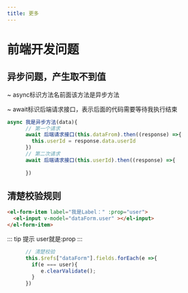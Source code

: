 ```yaml
---
title: 更多
---
```


# 前端开发问题

## 异步问题，产生取不到值
~ async标识方法名前面该方法是异步方法

~ await标识后端请求接口，表示后面的代码需要等待我执行结束
``` js
async 我是异步方法(data){
      // 第一个请求
      await 后端请求接口(this.dataFrom).then((response) =>{
        this.userId = response.data.userId
      })
      // 第二次请求
      await 后端请求接口(this.userId).then((response) =>{
        
      })
```

## 清楚校验规则

``` html
<el-form-item label="我是Label：" :prop="user">
  <el-input v-model="dataForm.user" ></el-input>
</el-form-item>
```
::: tip 提示
  user就是:prop
:::

``` js
      // 清楚校验
      this.$refs["dataForm"].fields.forEach(e =>{
        if(e === user){
           e.clearValidate();
        }
      })
```